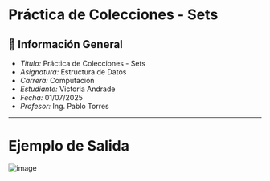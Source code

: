 # Práctica de Colecciones - Sets
## 📌 Información General

- *Título:* Práctica de Colecciones - Sets
- *Asignatura:* Estructura de Datos
- *Carrera:* Computación
- *Estudiante:* Victoria Andrade
- *Fecha:* 01/07/2025
- *Profesor:* Ing. Pablo Torres

---

# Ejemplo de Salida

![image](https://github.com/user-attachments/assets/4dd3b951-7cf3-4e98-b2aa-643d725ae0ba)



